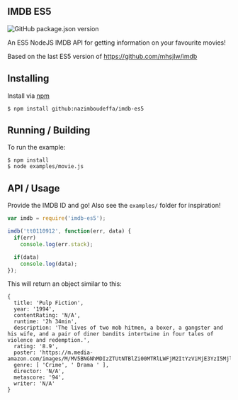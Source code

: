 IMDB ES5
---

![GitHub package.json version](https://img.shields.io/github/package-json/v/nazimboudeffa/imdb-es5)

An ES5 NodeJS IMDB API for getting information on your favourite movies!

Based on the last ES5 version of https://github.com/mhsjlw/imdb

## Installing

Install via [npm](https://npmjs.com)

    $ npm install github:nazimboudeffa/imdb-es5

## Running / Building

To run the example:

    $ npm install
    $ node examples/movie.js

## API / Usage

Provide the IMDB ID and go! Also see the `examples/` folder for inspiration!

```javascript
var imdb = require('imdb-es5');

imdb('tt0110912', function(err, data) {
  if(err)
    console.log(err.stack);

  if(data)
    console.log(data);
});
```

This will return an object similar to this:

```
{
  title: 'Pulp Fiction',
  year: '1994',
  contentRating: 'N/A',
  runtime: '2h 34min',
  description: 'The lives of two mob hitmen, a boxer, a gangster and his wife, and a pair of diner bandits intertwine in four tales of violence and redemption.',
  rating: '8.9',
  poster: 'https://m.media-amazon.com/images/M/MV5BNGNhMDIzZTUtNTBlZi00MTRlLWFjM2ItYzViMjE3YzI5MjljXkEyXkFqcGdeQXVyNzkwMjQ5NzM@._V1_UY268_CR1,0,182,268_AL_.jpg',
  genre: [ 'Crime', ' Drama ' ],
  director: 'N/A',
  metascore: '94',
  writer: 'N/A'
}
```
